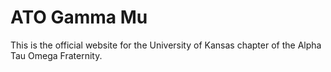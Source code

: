 # ATO Gamma Mu
This is the official website for the University of Kansas chapter of the Alpha Tau Omega Fraternity.